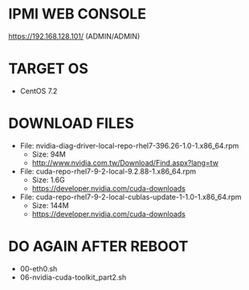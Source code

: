 # IPMI WEB CONSOLE

https://192.168.128.101/ (ADMIN/ADMIN)

# TARGET OS

* CentOS 7.2

# DOWNLOAD FILES

* File: nvidia-diag-driver-local-repo-rhel7-396.26-1.0-1.x86_64.rpm
  * Size: 94M
  * http://www.nvidia.com.tw/Download/Find.aspx?lang=tw
* File: cuda-repo-rhel7-9-2-local-9.2.88-1.x86_64.rpm
  * Size: 1.6G 
  * https://developer.nvidia.com/cuda-downloads
* File: cuda-repo-rhel7-9-2-local-cublas-update-1-1.0-1.x86_64.rpm
  * Size: 144M
  * https://developer.nvidia.com/cuda-downloads

# DO AGAIN AFTER REBOOT

* 00-eth0.sh
* 06-nvidia-cuda-toolkit_part2.sh
